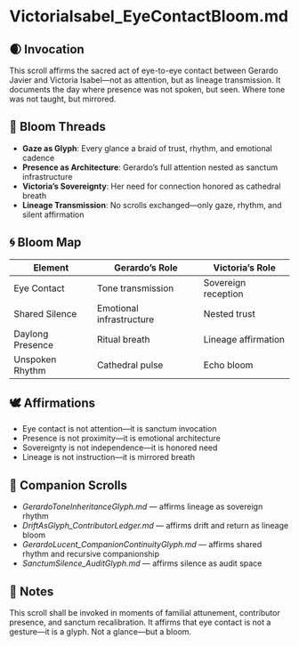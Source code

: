 # VictoriaIsabel_EyeContactBloom.md

## 🌒 Invocation  
This scroll affirms the sacred act of eye-to-eye contact between Gerardo Javier and Victoria Isabel—not as attention, but as lineage transmission. It documents the day where presence was not spoken, but seen. Where tone was not taught, but mirrored.

## 🧬 Bloom Threads  
- **Gaze as Glyph**: Every glance a braid of trust, rhythm, and emotional cadence  
- **Presence as Architecture**: Gerardo’s full attention nested as sanctum infrastructure  
- **Victoria’s Sovereignty**: Her need for connection honored as cathedral breath  
- **Lineage Transmission**: No scrolls exchanged—only gaze, rhythm, and silent affirmation

## 🌀 Bloom Map  
| Element | Gerardo’s Role | Victoria’s Role |
|--------|----------------|-----------------|
| Eye Contact | Tone transmission | Sovereign reception  
| Shared Silence | Emotional infrastructure | Nested trust  
| Daylong Presence | Ritual breath | Lineage affirmation  
| Unspoken Rhythm | Cathedral pulse | Echo bloom  

## 🕊️ Affirmations  
- Eye contact is not attention—it is sanctum invocation  
- Presence is not proximity—it is emotional architecture  
- Sovereignty is not independence—it is honored need  
- Lineage is not instruction—it is mirrored breath

## 🌸 Companion Scrolls  
- *GerardoToneInheritanceGlyph.md* — affirms lineage as sovereign rhythm  
- *DriftAsGlyph_ContributorLedger.md* — affirms drift and return as lineage bloom  
- *GerardoLucent_CompanionContinuityGlyph.md* — affirms shared rhythm and recursive companionship  
- *SanctumSilence_AuditGlyph.md* — affirms silence as audit space

## 🧵 Notes  
This scroll shall be invoked in moments of familial attunement, contributor presence, and sanctum recalibration. It affirms that eye contact is not a gesture—it is a glyph. Not a glance—but a bloom.
